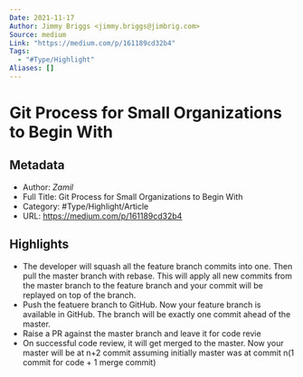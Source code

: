 ```yaml
---
Date: 2021-11-17
Author: Jimmy Briggs <jimmy.briggs@jimbrig.com>
Source: medium
Link: "https://medium.com/p/161189cd32b4"
Tags:
  - "#Type/Highlight"
Aliases: []
---
```


# Git Process for Small Organizations to Begin With

## Metadata

* Author: *Zamil*
* Full Title: Git Process for Small Organizations to Begin With
* Category: #Type/Highlight/Article
* URL: https://medium.com/p/161189cd32b4

## Highlights

* The developer will squash all the feature branch commits into one. Then pull the master branch with rebase. This will apply all new commits from the master branch to the feature branch and your commit will be replayed on top of the branch.
* Push the featuere branch to GitHub. Now your feature branch is available in GitHub. The branch will be exactly one commit ahead of the master.
* Raise a PR against the master branch and leave it for code revie
* On successful code review, it will get merged to the master. Now your master will be at n+2 commit assuming initially master was at commit n(1 commit for code + 1 merge commit)
